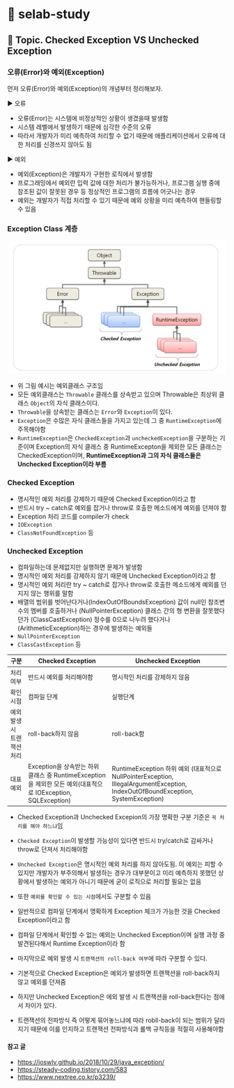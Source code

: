 # :book: selab-study 
## :pushpin: Topic. Checked Exception VS Unchecked Exception

### 오류(Error)와 예외(Exception)

먼저 오류(Error)와 예외(Exception)의 개념부터 정리해보자.

▶ 오류
- 오류(Error)는 시스템에 비정상적인 상황이 생겼을때 발생함
- 시스템 레벨에서 발생하기 때문에 심각한 수준의 오류
- 따라서 개발자가 미리 예측하여 처리할 수 없기 때문에 애플리케이션에서 오류에 대한 처리를 신경쓰지 않아도 됨

▶ 예외
- 예외(Exception)은 개발자가 구현한 로직에서 발생함 
- 프로그래밍에서 예외란 입력 값에 대한 처리가 불가능하거나, 프로그램 실행 중에 참조된 값이 잘못된 경우 등 
정상적인 프로그램의 흐름에 어긋나는 경우 
- 예외는 개발자가 직접 처리할 수 있기 때문에 예외 상황을 미리 예측하여 핸들링할 수 있음


### Exception Class 계층

![](../images/예외클래스.PNG)

- 위 그림 예시는 예외클래스 구조임
- 모든 예외클래스는 `Throwable` 클래스를 상속받고 있으며 Throwable은 최상위 클래스 `Object`의 자식 클래스이다.
- `Throwable`을 상속받는 클래스는 `Error`와 `Exception`이 있다.
- `Exception`은 수많은 자식 클래스들을 가지고 있는데 그 중 `RuntimeException`에 주목해야함
- `RuntimeException`은 `CheckedException`과 `uncheckedException`을 구분하는 기준이며 Exception의 자식 클래스 중 RuntimeExcepton을 제외한
모든 클래스는 CheckedException이며, **RuntimeException과 그의 자식 클래스들은 Unchecked Exception이라 부름**


### Checked Exception

- 명시적인 예외 처리를 강제하기 때문에 Checked Exception이라고 함
- 반드시 try ~ catch로 예외를 잡거나 throw로 호출한 메소드에게 예외를 던져야 함
- Exception 처리 코드를 compiler가 check
- `IOException`
- `ClassNotFoundException` 등


### Unchecked Exception

- 컴파일하는데 문제없지만 실행하면 문제가 발생함
- 명시적인 예외 처리를 강제하지 않기 때문에 Unchecked Exception이라고 함
- 명시적인 예외 처리란 try ~ catch로 잡거나 throw로 호출한 메소드에게 예외를 던지지 않는 행위를 말함 
- 배열의 범위를 벗어난다거나(IndexOutOfBoundsException) 값이 null인 참조변수의 멤버를 호출하거나 (NullPointerException) 
클래스 간의 형 변환을 잘못했다던가 (ClassCastException) 정수를 0으로 나누려 했다거나 (ArithmeticException)하는 경우에 발생하는 예외들
- `NullPointerException`
- `ClassCastException` 등

|구분 |Checked Exception|Unchecked Exception|
|----|---|----|
|처리 여부|반드시 예외를 처리해야함|명시적인 처리를 강제하지 않음|
|확인 시점|컴파일 단계|실행단계
|예외 발생시 트랜잭션 처리|roll-back하지 않음|roll-back함
|대표 예외|Exception을 상속받는 하위 클래스 중 RuntimeException을 제외한 모든 예외(대표적으로 IOException, SQLException)|RuntimeException 하위 예외 (대표적으로 NullPointerException, IllegalArgumentException, IndexOutOfBoundException, SystemException)

- Checked Exception과 Unchecked Excepion의 가장 명확한 구분 기준은 `꼭 처리를 해야 하느냐`임
- `Checked Exception`이 발생할 가능성이 있다면 반드시 try/catch로 감싸거나 throw로 던져서 처리해야함
- `Unchecked Exception`은 명시적인 예외 처리를 하지 않아도됨. 이 예외는 피할 수 있지만 개발자가 부주의해서 발생하는 경우가 대부분이고 
미리 예측하지 못했던 상황에서 발생하는 예외가 아니기 때문에 굳이 로직으로 처리할 필요는 없음

- 또한 `예외를 확인할 수 있는 시점`에서도 구분할 수 있음
- 일반적으로 컴파일 단계에서 명확하게 Exception 체크가 가능한 것을 Checked Exception이라고 함
- 컴파일 단계에서 확인할 수 없는 예외는 Unchecked Exception이며 실행 과정 중 발견된다해서 Runtime Exception이라 함

- 마지막으로 예외 발생 시 `트랜잭션의 roll-back 여부`에 따라 구분할 수 있다. 
- 기본적으로 Checked Exception은 예외가 발생하면 트랜잭션을 roll-back하지 않고 예외를 던져줌
- 하지만 Unchecked Exception은 에외 발생 시 트랜잭션을 roll-back한다는 점에서 차이가 있다.
- 트랜잭션의 전파방식 즉 어떻게 묶어놓느냐에 따라 robll-back이 되는 범위가 달라지기 때문에 이를 인지하고 트랜잭션 전파방식과 롤백 규칙등을 적절히 사용해야함


#### 참고 글
- https://joswlv.github.io/2018/10/29/java_exception/
- https://steady-coding.tistory.com/583
- https://www.nextree.co.kr/p3239/